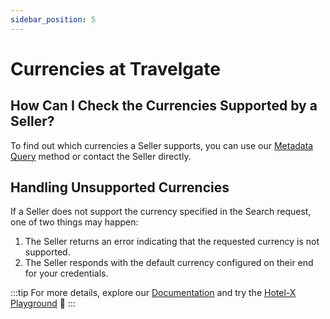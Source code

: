 ```yaml
---
sidebar_position: 5
---
```


# Currencies at Travelgate

## How Can I Check the Currencies Supported by a Seller?
To find out which currencies a Seller supports, you can use our [Metadata Query](/kb/connectivity-products/for-buyers/hotel-x/content/metadata) method or contact the Seller directly.

## Handling Unsupported Currencies
If a Seller does not support the currency specified in the Search request, one of two things may happen:
1. The Seller returns an error indicating that the requested currency is not supported.
2. The Seller responds with the default currency configured on their end for your credentials.

:::tip
For more details, explore our [Documentation](/docs/apis/for-buyers/hotel-x-pull-buyers-api/quickstart) and try the [Hotel-X Playground](/playground) 🚀
:::
